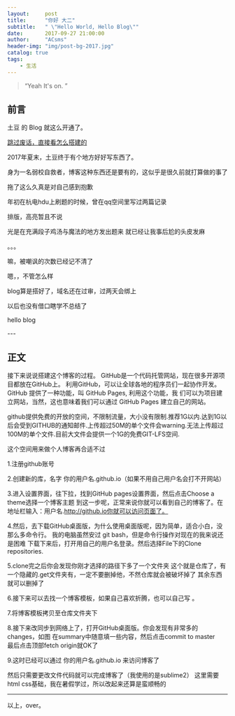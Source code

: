 ```yaml
---
layout:     post
title:      "你好 大二"
subtitle:   " \"Hello World, Hello Blog\""
date:       2017-09-27 21:00:00
author:     "ACsms"
header-img: "img/post-bg-2017.jpg"
catalog: true
tags:
    - 生活
---
```


> “Yeah It's on. ”


## 前言

土豆 的 Blog 就这么开通了。

[跳过废话，直接看怎么搭建的 ](#build) 


2017年夏末，土豆终于有个地方好好写东西了。

身为一名弱校自救者，博客这种东西还是要有的，这似乎是很久前就打算做的事了

拖了这么久真是对自己感到抱歉

年初在杭电hdu上刷题的时候，曾在qq空间里写过两篇记录

排版，高亮暂且不说

光是在充满段子鸡汤与魔法的地方发出题来  就已经让我事后尬的头皮发麻

。。。

嘛，被嘲讽的次数已经记不清了

嗯，，不管怎么样

blog算是搭好了，域名还在过审，过两天会绑上

以后也没有借口瞎学不总结了

hello blog

<p id = "build"></p>
---

## 正文

接下来说说搭建这个博客的过程。
GitHub是一个代码托管网站，现在很多开源项目都放在GitHub上。 利用GitHub，可以让全球各地的程序员们一起协作开发。GitHub 提供了一种功能，叫 GitHub Pages, 利用这个功能，我 们可以为项目建立网站，当然，这也意味着我们可以通过 GitHub Pages 建立自己的网站。

github提供免费的开放的空间，不限制流量，大小没有限制.推荐1G以内.达到1G以后会受到GITHUB的通知邮件.上传超过50M的单个文件会warning.无法上传超过100M的单个文件.目前大文件会提供一个1G的免费GIT-LFS空间.

这个空间用来做个人博客再合适不过

1.注册github账号

2.创建新的库，名字  你的用户名.github.io（如果不用自己用户名会打不开网站）

3.进入设置界面，往下拉，找到GitHub pages设置界面，然后点击Choose a theme选择一个博客主题
  到这一步呢，正常来说你就可以看到自己的博客了。在地址栏输入：用户名.http://github.io你就可以访问页面了。

4.然后，去下载GitHub桌面版，为什么使用桌面版呢，因为简单，适合小白，没那么多命令行。
  我的电脑虽然安过 git bash，但是命令行操作对现在的我来说还是困难
         下载下来后，打开用自己的用户名登录。然后选择File下的Clone repositories. 

5.clone完之后你会发现你刚才选择的路径下多了一个文件夹
  这个就是仓库了，有一个隐藏的.get文件夹有，一定不要删掉他，不然仓库就会被破坏掉了
  其余东西就可以删掉了

6.接下来可以去找一个博客模板，如果自己喜欢折腾，也可以自己写  。

7.将博客模板拷贝至仓库文件夹下

8.接下来改同步到网络上了，打开GitHub桌面版。你会发现有非常多的changes，如图
  在summary中随意填一些内容，然后点击commit to master    
  最后点击顶部fetch origin就OK了

9.这时已经可以通过  你的用户名.github.io 来访问博客了

  然后只需要更改文件代码就可以完成博客了（我使用的是sublime2）
  这里需要html css基础，我在暑假学过，所以改起来还算是蛮顺畅的

----

  以上，over。

<!-- UY BEGIN -->
<div id="uyan_frame"></div>
<script type="text/javascript" src="http://v2.uyan.cc/code/uyan.js?uid=2147089"></script>
<!-- UY END -->



